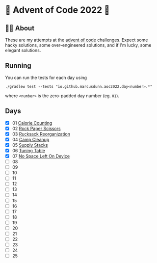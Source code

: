 # 🎄 Advent of Code 2022 🎄

## 🎅🏻 About

These are my attempts at the [advent of code][00] challenges. Expect some hacky solutions, some over-engineered
solutions, and if I'm lucky, some elegant solutions.

## Running

You can run the tests for each day using
```
./gradlew test --tests "io.github.marcusdunn.aoc2022.day<number>.*"
```
where `<number>` is the zero-padded day number (eg. `01`).

## Days

- [x] 01 [Calorie Counting][01]
- [x] 02 [Rock Paper Scissors][02]
- [x] 03 [Rucksack Reorganization][03]
- [x] 04 [Camp Cleanup][04]
- [x] 05 [Supply Stacks][05]
- [x] 06 [Tuning Table][06]
- [x] 07 [No Space Left On Device][07]
- [ ] 08
- [ ] 09
- [ ] 10
- [ ] 11
- [ ] 12
- [ ] 13
- [ ] 14
- [ ] 15
- [ ] 16
- [ ] 17
- [ ] 18
- [ ] 19
- [ ] 20
- [ ] 21
- [ ] 22
- [ ] 23
- [ ] 24
- [ ] 25

[00]: https://adventofcode.com/

[01]: https://github.com/MarcusDunn/aoc2022/blob/master/src/main/kotlin/io/github/marcusdunn/aoc2022/day01/CalorieCounting.kt

[02]: https://github.com/MarcusDunn/aoc2022/blob/master/src/main/kotlin/io/github/marcusdunn/aoc2022/day02/RockPaperScissors.kt

[03]: https://github.com/MarcusDunn/aoc2022/blob/master/src/main/kotlin/io/github/marcusdunn/aoc2022/day03/RucksackReorganization.kt

[04]: https://github.com/MarcusDunn/aoc2022/blob/master/src/main/kotlin/io/github/marcusdunn/aoc2022/day04/CampCleanup.kt

[05]: https://github.com/MarcusDunn/aoc2022/blob/master/src/main/kotlin/io/github/marcusdunn/aoc2022/day05/SupplyStacks.kt

[06]: https://github.com/MarcusDunn/aoc2022/blob/master/src/main/kotlin/io/github/marcusdunn/aoc2022/day06/TuningTable.kt

[07]: https://github.com/MarcusDunn/aoc2022/blob/master/src/main/kotlin/io/github/marcusdunn/aoc2022/day07/NoSpaceLeftOnDevice.kt
